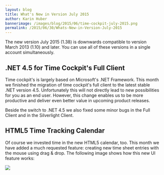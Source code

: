 ```yaml
---
layout: blog
title: What's New in Version July 2015
author: Karin Huber
bannerimage: /images/blog/2015/06/time-cockpit-july-2015.png
permalink: /2015/06/30/Whats-New-in-Version-July-2015
---
```


<p xmlns="http://www.w3.org/1999/xhtml">The new version July 2015 (1.38) is downwards compatible to version March 2013 (1.10) and later. You can use all of these versions in a single account simultaneously.</p><h2 xmlns="http://www.w3.org/1999/xhtml">.NET 4.5 for Time Cockpit's Full Client</h2><p xmlns="http://www.w3.org/1999/xhtml">Time cockpit's is largely based on Microsoft's .NET Framework. This month we finished the migration of time cockpit's full client to the latest stable .NET version 4.5. Unfortunately this will not directly lead to new possibilities for you as an end user. However, this change enables us to be more productive and deliver even better value in upcoming product releases.</p><p xmlns="http://www.w3.org/1999/xhtml">Beside the switch to .NET 4.5 we also fixed some minor bugs in the Full Client and in the Silverlight Client.</p><h2 xmlns="http://www.w3.org/1999/xhtml">HTML5 Time Tracking Calendar</h2><p xmlns="http://www.w3.org/1999/xhtml">Of course we invested time in the new HTML5 calendar, too. This month we have added a much requested feature: creating new time sheet entries with the mouse using drag &amp; drop. The following image shows how this new UI feature works:</p><p xmlns="http://www.w3.org/1999/xhtml">
  <img src="{{site.baseurl}}images/blog/2015/07/draw-time-sheet-entry-with-mouse.gif" />
</p>